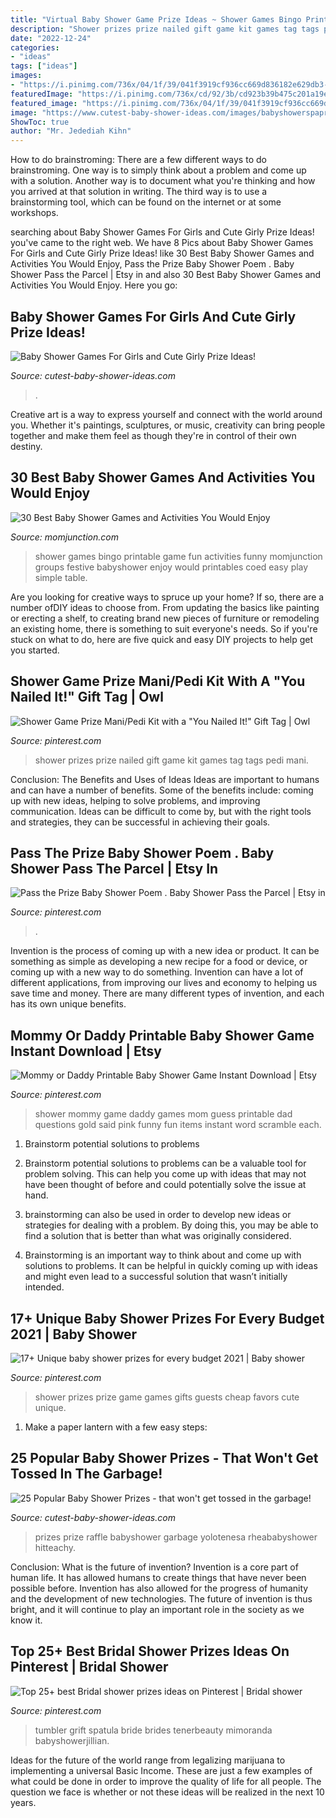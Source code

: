 ```yaml
---
title: "Virtual Baby Shower Game Prize Ideas ~ Shower Games Bingo Printable Game Fun Activities Funny Momjunction Groups Festive Babyshower Enjoy Would Printables Coed Easy Play Simple Table"
description: "Shower prizes prize nailed gift game kit games tag tags pedi mani"
date: "2022-12-24"
categories:
- "ideas"
tags: ["ideas"]
images:
- "https://i.pinimg.com/736x/04/1f/39/041f3919cf936cc669d836182e629db3--baby-shower-prize-shower-prizes.jpg"
featuredImage: "https://i.pinimg.com/736x/cd/92/3b/cd923b39b475c201a19e712bf5044db7.jpg"
featured_image: "https://i.pinimg.com/736x/04/1f/39/041f3919cf936cc669d836182e629db3--baby-shower-prize-shower-prizes.jpg"
image: "https://www.cutest-baby-shower-ideas.com/images/babyshowerspaprize.jpg"
ShowToc: true
author: "Mr. Jedediah Kihn"
---
```



How to do brainstroming:
There are a few different ways to do brainstroming. One way is to simply think about a problem and come up with a solution. Another way is to document what you're thinking and how you arrived at that solution in writing. The third way is to use a brainstorming tool, which can be found on the internet or at some workshops.

	

		
searching about Baby Shower Games For Girls and Cute Girly Prize Ideas! you've came to the right web. We have 8 Pics about Baby Shower Games For Girls and Cute Girly Prize Ideas! like 30 Best Baby Shower Games and Activities You Would Enjoy, Pass the Prize Baby Shower Poem . Baby Shower Pass the Parcel | Etsy in and also 30 Best Baby Shower Games and Activities You Would Enjoy. Here you go:
		
    
## Baby Shower Games For Girls And Cute Girly Prize Ideas!

<img loading=lazy src="https://www.cutest-baby-shower-ideas.com/images/younaileditpic.jpg" onerror="this.onerror=null;this.src='https://tse2.mm.bing.net/th?id=OIP.uCTt3jPDpXnZnQtI6FmQmgHaLH&amp;pid=15.1';" alt="Baby Shower Games For Girls and Cute Girly Prize Ideas!">

_Source: cutest-baby-shower-ideas.com_

>. 

	

Creative art is a way to express yourself and connect with the world around you. Whether it's paintings, sculptures, or music, creativity can bring people together and make them feel as though they're in control of their own destiny.

    
## 30 Best Baby Shower Games And Activities You Would Enjoy

<img loading=lazy src="https://cdn2.momjunction.com/wp-content/uploads/2015/09/Baby-Shower-Bingo.jpg" onerror="this.onerror=null;this.src='https://tse4.mm.bing.net/th?id=OIP.vZwR98BD05p9-vrrz8-4AAHaMt&amp;pid=15.1';" alt="30 Best Baby Shower Games and Activities You Would Enjoy">

_Source: momjunction.com_

>shower games bingo printable game fun activities funny momjunction groups festive babyshower enjoy would printables coed easy play simple table. 

	

Are you looking for creative ways to spruce up your home? If so, there are a number ofDIY ideas to choose from. From updating the basics like painting or erecting a shelf, to creating brand new pieces of furniture or remodeling an existing home, there is something to suit everyone's needs. So if you're stuck on what to do, here are five quick and easy DIY projects to help get you started.

    
## Shower Game Prize Mani/Pedi Kit With A &quot;You Nailed It!&quot; Gift Tag | Owl

<img loading=lazy src="https://i.pinimg.com/736x/04/1f/39/041f3919cf936cc669d836182e629db3--baby-shower-prize-shower-prizes.jpg" onerror="this.onerror=null;this.src='https://tse4.mm.bing.net/th?id=OIP.CJuoQ2Oc23r-wKToYp0-_wHaJ3&amp;pid=15.1';" alt="Shower Game Prize Mani/Pedi Kit with a &quot;You Nailed It!&quot; Gift Tag | Owl">

_Source: pinterest.com_

>shower prizes prize nailed gift game kit games tag tags pedi mani. 

	

Conclusion: The Benefits and Uses of Ideas
Ideas are important to humans and can have a number of benefits. Some of the benefits include: coming up with new ideas, helping to solve problems, and improving communication. Ideas can be difficult to come by, but with the right tools and strategies, they can be successful in achieving their goals.

    
## Pass The Prize Baby Shower Poem . Baby Shower Pass The Parcel | Etsy In

<img loading=lazy src="https://i.pinimg.com/736x/72/45/6f/72456fd0cf23d408605653b16209fe8a.jpg" onerror="this.onerror=null;this.src='https://tse2.mm.bing.net/th?id=OIP._fn6A39Bw6MlgFZS-Z614wHaLH&amp;pid=15.1';" alt="Pass the Prize Baby Shower Poem . Baby Shower Pass the Parcel | Etsy in">

_Source: pinterest.com_

>. 

	

Invention is the process of coming up with a new idea or product. It can be something as simple as developing a new recipe for a food or device, or coming up with a new way to do something. Invention can have a lot of different applications, from improving our lives and economy to helping us save time and money. There are many different types of invention, and each has its own unique benefits.

    
## Mommy Or Daddy Printable Baby Shower Game Instant Download | Etsy

<img loading=lazy src="https://i.pinimg.com/736x/cd/92/3b/cd923b39b475c201a19e712bf5044db7.jpg" onerror="this.onerror=null;this.src='https://tse1.mm.bing.net/th?id=OIP.fHc952xC52BdogHbG7lL6gHaKY&amp;pid=15.1';" alt="Mommy or Daddy Printable Baby Shower Game Instant Download | Etsy">

_Source: pinterest.com_

>shower mommy game daddy games mom guess printable dad questions gold said pink funny fun items instant word scramble each. 

	

1. Brainstorm potential solutions to problems
1. Brainstorm potential solutions to problems can be a valuable tool for problem solving. This can help you come up with ideas that may not have been thought of before and could potentially solve the issue at hand.
2. brainstorming can also be used in order to develop new ideas or strategies for dealing with a problem. By doing this, you may be able to find a solution that is better than what was originally considered.

3. Brainstorming is an important way to think about and come up with solutions to problems. It can be helpful in quickly coming up with ideas and might even lead to a successful solution that wasn’t initially intended.

    
## 17+ Unique Baby Shower Prizes For Every Budget 2021 | Baby Shower

<img loading=lazy src="https://i.pinimg.com/originals/03/84/ef/0384ef71a9dc45e42624b2010e7203a9.jpg" onerror="this.onerror=null;this.src='https://tse4.mm.bing.net/th?id=OIP.bCb8nQwBogRs1wO0YbcaKwHaNK&amp;pid=15.1';" alt="17+ Unique baby shower prizes for every budget 2021 | Baby shower">

_Source: pinterest.com_

>shower prizes prize game games gifts guests cheap favors cute unique. 

	

1. Make a paper lantern with a few easy steps:

    
## 25 Popular Baby Shower Prizes - That Won&#039;t Get Tossed In The Garbage!

<img loading=lazy src="https://www.cutest-baby-shower-ideas.com/images/babyshowerspaprize.jpg" onerror="this.onerror=null;this.src='https://tse1.mm.bing.net/th?id=OIP.l1xIGQgxx99PXlqS8lgjNgHaIL&amp;pid=15.1';" alt="25 Popular Baby Shower Prizes - that won&#039;t get tossed in the garbage!">

_Source: cutest-baby-shower-ideas.com_

>prizes prize raffle babyshower garbage yolotenesa rheababyshower hitteachy. 

	

Conclusion: What is the future of invention?
Invention is a core part of human life. It has allowed humans to create things that have never been possible before. Invention has also allowed for the progress of humanity and the development of new technologies. The future of invention is thus bright, and it will continue to play an important role in the society as we know it.

    
## Top 25+ Best Bridal Shower Prizes Ideas On Pinterest | Bridal Shower

<img loading=lazy src="https://i.pinimg.com/originals/20/e9/92/20e9929cd9084191ecf40b65bfacccf9.jpg" onerror="this.onerror=null;this.src='https://tse2.mm.bing.net/th?id=OIP.JsnBVEt-I_WagwZaxnCbbAHaJ3&amp;pid=15.1';" alt="Top 25+ best Bridal shower prizes ideas on Pinterest | Bridal shower">

_Source: pinterest.com_

>tumbler grift spatula bride brides tenerbeauty mimoranda babyshowerjillian. 

	

Ideas for the future of the world range from legalizing marijuana to implementing a universal Basic Income. These are just a few examples of what could be done in order to improve the quality of life for all people. The question we face is whether or not these ideas will be realized in the next 10 years.

